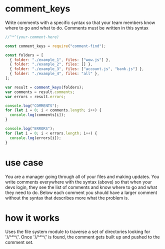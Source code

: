 # comment_keys

Write comments with a specific syntax so that your team members know where to go and what to do. Comments must be written in this syntax

```js
//^*^(your-comment-here)
```

```js
const comment_keys = require("comment-find");

const folders = [
  { folder: "./example_1", files: ["wow.js"] },
  { folder: "./example_2", files: [] },
  { folder: "./example_3", files: ["account.js", "bank.js"] },
  { folder: "./example_4", files: "all" },
];

var result = comment_keys(folders);
var comments = result.comments;
var errors = result.errors;

console.log("COMMENTS");
for (let i = 0; i < comments.length; i++) {
  console.log(comments[i]);
}

console.log("ERRORS");
for (let i = 0; i < errors.length; i++) {
  console.log(errors[i]);
}
```

# use case

You are a manager going through all of your files and making updates. You write comments everywhere with the syntax (above) so that when your devs login, they see the list of comments and know where to go and what they need to do. Below each comment you should have a larger comment without the syntax that describes more what the problem is.

# how it works

Uses the file system module to traverse a set of directories looking for '//^\*^('. Once '//^\*^(' is found, the comment gets built up and pushed to the comment set.
